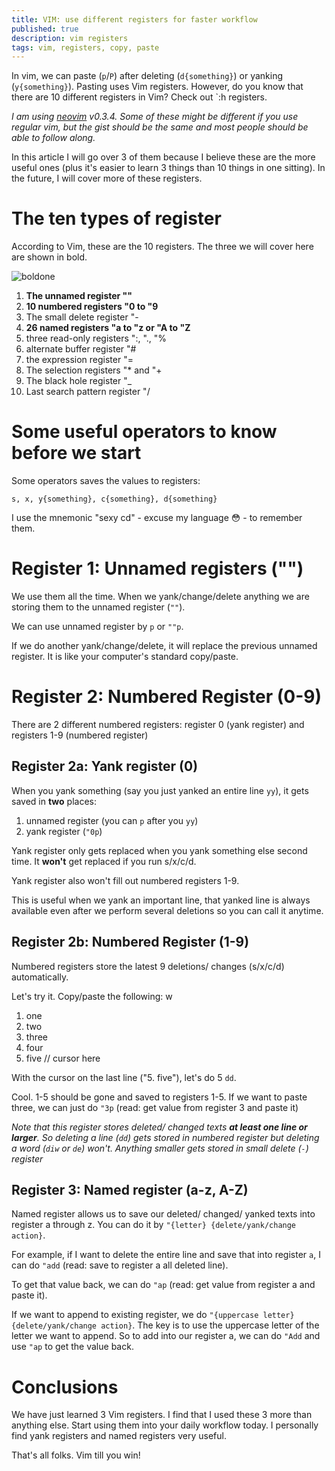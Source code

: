 ```yaml
---
title: VIM: use different registers for faster workflow
published: true
description: vim registers
tags: vim, registers, copy, paste
---
```



In vim, we can paste (`p`/`P`) after deleting (`d{something}`) or yanking (`y{something}`). Pasting uses Vim registers. However, do you know that there are 10 different registers in Vim? Check out `:h registers.

*I am using [neovim](https://neovim.io/) v0.3.4. Some of these might be different if you use regular vim, but the gist should be the same and most people should be able to follow along.*

In this article I will go over 3 of them because I believe these are the more useful ones (plus it's easier to learn 3 things than 10 things in one sitting). In the future, I will cover more of these registers. 


# The ten types of register

According to Vim, these are the 10 registers. The three we will cover here are shown in bold.

![boldone](https://media.giphy.com/media/27qP1RcoyDi1v9kRYZ/giphy.gif)

1. **The unnamed register ""**
2. **10 numbered registers "0 to "9**
3. The small delete register "-
4. **26 named registers "a to "z or "A to "Z**
5. three read-only registers ":, "., "%
6. alternate buffer register "#
7. the expression register "=
8. The selection registers "* and "+
9. The black hole register "_
10. Last search pattern register "/


# Some useful operators to know before we start

Some operators saves the values to registers:

`s, x, y{something}, c{something}, d{something}`

I use the mnemonic "sexy cd" - excuse my language 😳 - to remember them.

# Register 1: Unnamed registers ("")

We use them all the time. When we yank/change/delete anything we are storing them to the unnamed register (`""`).

We can use unnamed register by `p` or `""p`. 

If we do another yank/change/delete, it will replace the previous unnamed register. It is like your computer's standard copy/paste.

# Register 2: Numbered Register (0-9)

There are 2 different numbered registers: register 0 (yank register) and registers 1-9 (numbered register)

## Register 2a: Yank register (0)

When you yank something (say you just yanked an entire line `yy`), it gets saved in **two** places:

1. unnamed register (you can `p` after you `yy`)
2. yank register (`"0p`)

Yank register only gets replaced when you yank something else second time. It **won't** get replaced if you run s/x/c/d.

Yank register also won't fill out numbered registers 1-9.

This is useful when we yank an important line, that yanked line is always available even after we perform several deletions so you can call it anytime.

## Register 2b: Numbered Register (1-9)

Numbered registers store the latest 9 deletions/ changes (s/x/c/d) automatically.

Let's try it. Copy/paste the following: w

1. one
2. two
3. three
4. four
5. five // cursor here

With the cursor on the last line ("5. five"), let's do 5 `dd`.

Cool. 1-5 should be gone and saved to registers 1-5. If we want to paste three, we can just do `"3p` (read: get value from register 3 and paste it)

*Note that this register stores deleted/ changed texts **at least one line or larger**. So deleting a line (`dd`) gets stored in numbered register but deleting a word (`diw` or `de`) won't. Anything smaller gets stored in small delete (`-`) register*

## Register 3: Named register (a-z, A-Z)

Named register allows us to save our deleted/ changed/ yanked texts into register a through z. You can do it by `"{letter} {delete/yank/change action}`.

For example, if I want to delete the entire line and save that into register `a`, I can do `"add` (read: save to register a all deleted line).

To get that value back, we can do `"ap` (read: get value from register a and paste it).

If we want to append to existing register, we do `"{uppercase letter} {delete/yank/change action}`. The key is to use the uppercase letter of the letter we want to append. So to add into our register a, we can do `"Add` and use `"ap` to get the value back.

# Conclusions

We have just learned 3 Vim registers. I find that I used these 3 more than anything else. Start using them into your daily workflow today. I personally find yank registers and named registers very useful. 

That's all folks. Vim till you win!
